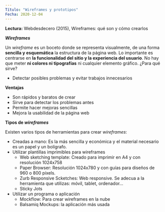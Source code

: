 ```yaml
---
Título: "Wireframes y prototipos"
Fecha: 2020-12-04
---
```

__Lectura:__ Webdesdecero (2015), Wireframes: qué son y cómo crearlos

__*Wireframes*__

Un *wireframe* es un boceto donde se representa visualmente, de una forma __sencilla y esquemática__ la estructura de la página web. 
Lo importante es centrarse en __la funcionalidad del sitio y la experiencia del usuario__.
No hay que meter __ni colores ni tipografías__ ni cualquier elemento gráfico.
¿Para qué sirve?
* Detectar posibles problemas y evitar trabajos innecesarios

__Ventajas__

* Son rápidos y baratos de crear
* Sirve para detectar los problemas antes
* Permite hacer mejoras sencillas
* Mejora la usabilidad de la página web

__Tipos de *wireframes*__

Existen varios tipos de herramientas para crear *wireframes*:
* Creadas a mano: Es la más sencilla y económica y el material necesario es un papel y un bolígrafo.
* Utilizar plantillas imprimibles para wireframes
    * Web sketching template: Creado para imprimir en A4 y con resolución 1024x758
    * Paper Browser: Resolución 1024x780 y con guías para diseños de 960 o 800 píxels.
    * Zurb Responsive Scketches: Web responsive. Se adecua a la herramienta que utilizas: móvil, tablet, ordenador...
    * Sticky Jots
* Utilizar un programa o aplicación
    * Mockflow: Para crear wireframes en la nube
    * Balsamiq Mockups: la aplicación más usada



